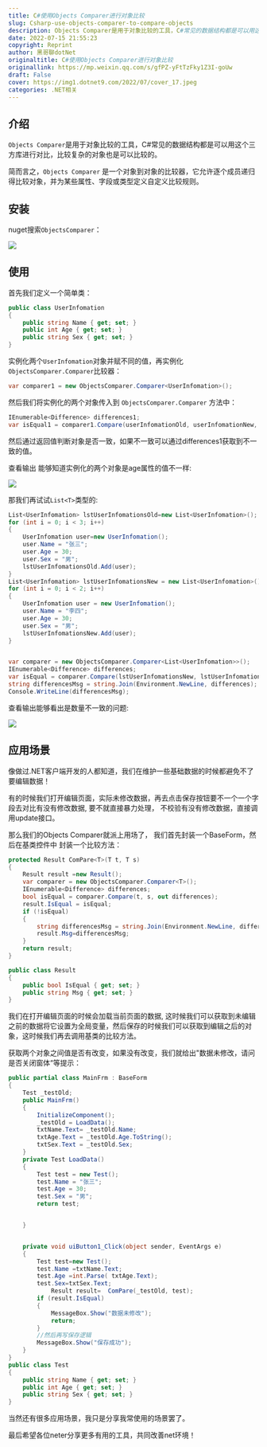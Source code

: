 ```yaml
---
title: C#使用Objects Comparer进行对象比较
slug: Csharp-use-objects-comparer-to-compare-objects
description: Objects Comparer是用于对象比较的工具，C#常见的数据结构都是可以用这个三方库进行对比，比较复杂的对象也是可以比较的。
date: 2022-07-15 21:55:23
copyright: Reprint
author: 黑哥聊dotNet
originaltitle: C#使用Objects Comparer进行对象比较
originallink: https://mp.weixin.qq.com/s/gfPZ-yFtTzFky1Z3I-goUw
draft: False
cover: https://img1.dotnet9.com/2022/07/cover_17.jpeg
categories: .NET相关
---
```


## 介绍

`Objects Comparer`是用于对象比较的工具，C#常见的数据结构都是可以用这个三方库进行对比，比较复杂的对象也是可以比较的。

简而言之，`Objects Comparer` 是一个对象到对象的比较器，它允许逐个成员递归得比较对象，并为某些属性、字段或类型定义自定义比较规则。

## 安装

nuget搜索`ObjectsComparer`：

![](https://img1.dotnet9.com/2022/07/1701.png)

## 使用

首先我们定义一个简单类：

```C#
public class UserInfomation 
{
    public string Name { get; set; }
    public int Age { get; set; }
    public string Sex { get; set; }
}
```

实例化两个`UserInfomation`对象并赋不同的值，再实例化 `ObjectsComparer.Comparer`比较器：

```C#
var comparer1 = new ObjectsComparer.Comparer<UserInfomation>();
```

然后我们将实例化的两个对象传入到 `ObjectsComparer.Comparer` 方法中：

```C#
IEnumerable<Difference> differences1;
var isEqual1 = comparer1.Compare(userInfomationOld, userInfomationNew, out differences1);
```

然后通过返回值判断对象是否一致，如果不一致可以通过differences1获取到不一致的值。

查看输出 能够知道实例化的两个对象是age属性的值不一样:

![](https://img1.dotnet9.com/2022/07/1702.png)

那我们再试试`List<T>`类型的:

```C#
List<UserInfomation> lstUserInfomationsOld=new List<UserInfomation>();
for (int i = 0; i < 3; i++)
{
    UserInfomation user=new UserInfomation();
    user.Name = "张三";
    user.Age = 30;
    user.Sex = "男";
    lstUserInfomationsOld.Add(user);
}
List<UserInfomation> lstUserInfomationsNew = new List<UserInfomation>();
for (int i = 0; i < 2; i++)
{
    UserInfomation user = new UserInfomation();
    user.Name = "李四";
    user.Age = 30;
    user.Sex = "男";
    lstUserInfomationsNew.Add(user);
}


var comparer = new ObjectsComparer.Comparer<List<UserInfomation>>();
IEnumerable<Difference> differences;
var isEqual = comparer.Compare(lstUserInfomationsNew, lstUserInfomationsOld, out differences);
string differencesMsg = string.Join(Environment.NewLine, differences);
Console.WriteLine(differencesMsg);
```
      
查看输出能够看出是数量不一致的问题:

![](https://img1.dotnet9.com/2022/07/1703.png)

## 应用场景	

像做过.NET客户端开发的人都知道，我们在维护一些基础数据的时候都避免不了要编辑数据！

有的时候我们打开编辑页面，实际未修改数据，再去点击保存按钮要不一个一个字段去对比有没有修改数据, 要不就直接暴力处理， 不校验有没有修改数据，直接调用update接口。

那么我们的Objects Comparer就派上用场了， 我们首先封装一个BaseForm，然后在基类控件中 封装一个比较方法：		

```C#
protected Result ComPare<T>(T t, T s)
{
    Result result =new Result();
    var comparer = new ObjectsComparer.Comparer<T>();
    IEnumerable<Difference> differences;
    bool isEqual = comparer.Compare(t, s, out differences);
    result.IsEqual = isEqual;
    if (!isEqual)
    {  
        string differencesMsg = string.Join(Environment.NewLine, differences);
        result.Msg=differencesMsg;
    }
    return result;
}

public class Result
{ 
    public bool IsEqual { get; set; }
    public string Msg { get; set; }
}
```

我们在打开编辑页面的时候会加载当前页面的数据, 这时候我们可以获取到未编辑之前的数据将它设置为全局变量，然后保存的时候我们可以获取到编辑之后的对象，这时候我们再去调用基类的比较方法。

获取两个对象之间值是否有改变，如果没有改变，我们就给出"数据未修改，请问是否关闭窗体“等提示：

```C#
public partial class MainFrm : BaseForm
{
    Test _testOld;
    public MainFrm()
    {
        InitializeComponent();
        _testOld = LoadData();
        txtName.Text= _testOld.Name;
        txtAge.Text = _testOld.Age.ToString();
        txtSex.Text = _testOld.Sex;
    }
    private Test LoadData()
    {
        Test test = new Test();
        test.Name = "张三";
        test.Age = 30;
        test.Sex = "男";
        return test;


    }


    private void uiButton1_Click(object sender, EventArgs e)
    {
        Test test=new Test();
        test.Name =txtName.Text;
        test.Age =int.Parse( txtAge.Text);
        test.Sex=txtSex.Text;
            Result result=  ComPare(_testOld, test);
        if (result.IsEqual)
        {
            MessageBox.Show("数据未修改");
            return;
        }
        //然后再写保存逻辑
        MessageBox.Show("保存成功");
    }
}
public class Test
{
    public string Name { get; set; }
    public int Age { get; set; }
    public string Sex { get; set; }
}
```

当然还有很多应用场景，我只是分享我常使用的场景罢了。

最后希望各位neter分享更多有用的工具，共同改善net环境！